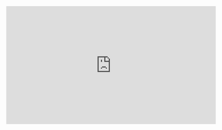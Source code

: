 <iframe width="560" height="315" src="https://www.youtube.com/embed/vESKSDnMig0" frameborder="0" allow="accelerometer; autoplay; encrypted-media; gyroscope; picture-in-picture" allowfullscreen></iframe>
